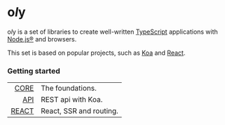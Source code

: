 # o*l*y

o*l*y is a set of libraries to create well-written [TypeScript](https://github.com/Microsoft/TypeScript) applications with [Node.js®](https://nodejs.org/en/) and browsers.

This set is based on popular projects, such as [Koa](https://github.com/koajs/koa) and [React](https://github.com/facebook/react).

### Getting started

|                                                     |                                        |
|----------------------------------------------------:|----------------------------------------|
| [CORE](https://nolyme.github.io/oly/#/m/oly)        | The foundations.                       | 
| [API](https://nolyme.github.io/oly/#/m/oly-api)     | REST api with Koa.                     | 
| [REACT](https://nolyme.github.io/oly/#/m/oly-react) | React, SSR and routing.                | 

